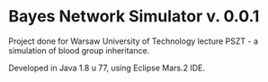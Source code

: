 Bayes Network Simulator v. 0.0.1
================================

Project done for Warsaw University of Technology lecture PSZT - a simulation of blood group inheritance.

Developed in Java 1.8 u 77, using Eclipse Mars.2 IDE.
